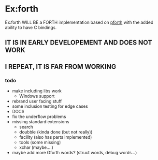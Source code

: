 # Ex:forth
Ex:forth WILL BE a FORTH implementation based on
[pforth](https://github.com/philburk/pforth)
with the added ability to have C bindings.

## IT IS IN EARLY DEVELOPEMENT AND DOES NOT WORK
## I REPEAT, IT IS FAR FROM WORKING

### todo
- make including libs work
    - Windows support
- rebrand user facing stuff
- some inclusion testing for edge cases
- DOCS
- fix the underflow problems
- missing standard extensions
    - search
    - doubble (kinda done (but not really))
    - facility (also has parts implemented)
    - tools (some missing)
    - xchar (maybe....)
- maybe add more Gforth words? (struct words, debug words...)
